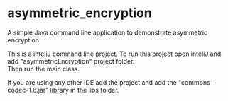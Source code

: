 # asymmetric_encryption
A simple Java command line application to demonstrate asymmetric encryption <br/>

This is a inteliJ command line project. To run this project open inteliJ and add "asymmetricEncryption" project folder.<br/>
Then run the main class. <br/>

If you are using any other IDE add the project and add the "commons-codec-1.8.jar" library in the libs folder.
